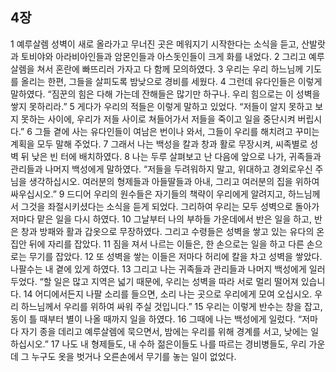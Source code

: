 ## 4장
1 예루살렘 성벽이 새로 올라가고 무너진 곳은 메워지기 시작한다는 소식을 듣고, 산발랏과 토비야와 아라비아인들과 암몬인들과 아스돗인들이 크게 화를 내었다.
2 그리고 예루살렘을 쳐서 혼란에 빠뜨리러 가자고 다 함께 모의하였다.
3 우리는 우리 하느님께 기도를 올리는 한편, 그들을 살피도록 밤낮으로 경비를 세웠다.
4 그런데 유다인들은 이렇게 말하였다. “짐꾼의 힘은 다해 가는데 잔해들은 많기만 하구나. 우리 힘으로는 이 성벽을 쌓지 못하리라.”
5 게다가 우리의 적들은 이렇게 말하고 있었다. “저들이 알지 못하고 보지 못하는 사이에, 우리가 저들 사이로 쳐들어가서 저들을 죽이고 일을 중단시켜 버립시다.”
6 그들 곁에 사는 유다인들이 여남은 번이나 와서, 그들이 우리를 해치려고 꾸미는 계획을 모두 말해 주었다.
7 그래서 나는 백성을 칼과 창과 활로 무장시켜, 씨족별로 성벽 뒤 낮은 빈 터에 배치하였다.
8 나는 두루 살펴보고 난 다음에 앞으로 나가, 귀족들과 관리들과 나머지 백성에게 말하였다. “저들을 두려워하지 말고, 위대하고 경외로우신 주님을 생각하십시오. 여러분의 형제들과 아들딸들과 아내, 그리고 여러분의 집을 위하여 싸우십시오.”
9 드디어 우리의 원수들은 자기들의 책략이 우리에게 알려지고, 하느님께서 그것을 좌절시키셨다는 소식을 듣게 되었다. 그리하여 우리는 모두 성벽으로 돌아가 저마다 맡은 일을 다시 하였다.
10 그날부터 나의 부하들 가운데에서 반은 일을 하고, 반은 창과 방패와 활과 갑옷으로 무장하였다. 그리고 수령들은 성벽을 쌓고 있는 유다의 온 집안 뒤에 자리를 잡았다.
11 짐을 져서 나르는 이들은, 한 손으로는 일을 하고 다른 손으로는 무기를 잡았다.
12 또 성벽을 쌓는 이들은 저마다 허리에 칼을 차고 성벽을 쌓았다. 나팔수는 내 곁에 있게 하였다.
13 그리고 나는 귀족들과 관리들과 나머지 백성에게 일러두었다. “할 일은 많고 지역은 넓기 때문에, 우리는 성벽을 따라 서로 멀리 떨어져 있습니다.
14 어디에서든지 나팔 소리를 들으면, 소리 나는 곳으로 우리에게 모여 오십시오. 우리 하느님께서 우리를 위하여 싸워 주실 것입니다.”
15 우리는 이렇게 반수는 창을 잡고, 동이 틀 때부터 별이 나올 때까지 일을 하였다.
16 그때에 나는 백성에게 일렀다. “저마다 자기 종을 데리고 예루살렘에 묵으면서, 밤에는 우리를 위해 경계를 서고, 낮에는 일하십시오.”
17 나도 내 형제들도, 내 수하 젊은이들도 나를 따르는 경비병들도, 우리 가운데 그 누구도 옷을 벗거나 오른손에서 무기를 놓는 일이 없었다.
